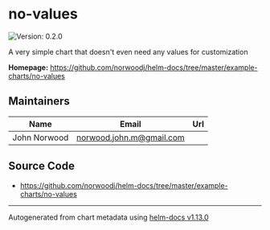 # no-values

![Version: 0.2.0](https://img.shields.io/badge/Version-0.2.0-informational?style=flat-square)

A very simple chart that doesn't even need any values for customization

**Homepage:** <https://github.com/norwoodj/helm-docs/tree/master/example-charts/no-values>

## Maintainers

| Name | Email | Url |
| ---- | ------ | --- |
| John Norwood | <norwood.john.m@gmail.com> |  |

## Source Code

* <https://github.com/norwoodj/helm-docs/tree/master/example-charts/no-values>

----------------------------------------------
Autogenerated from chart metadata using [helm-docs v1.13.0](https://github.com/norwoodj/helm-docs/releases/v1.13.0)
